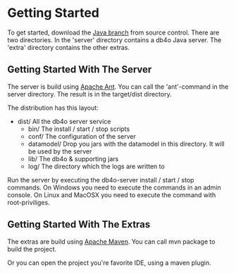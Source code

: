 # Getting Started #

To get started, download the [Java branch](https://db4o-extras.googlecode.com/svn/trunk/java) from source control. There are two directories. In the 'server' directory contains a db4o Java server. The 'extra' directory contains the other extras.

## Getting Started With The Server ##
The server is build using [Apache Ant](http://ant.apache.org/). You can call the 'ant'-command in the server directory. The result is in the target/dist directory.

The distribution has this layout:

  * dist/ All the db4o server service
    * bin/ The install / start / stop scripts
    * conf/ The configuration of the server
    * datamodel/ Drop you jars with the datamodel in this directory. It will be used by the server
    * lib/ The db4o & supporting jars
    * log/ The directory which the logs are written to

Run the server by executing the db4o-server install / start / stop commands. On Windows you need to execute the commands in an admin console. On Linux and MacOSX you need to execute the command with root-priviliges.



## Getting Started With The Extras ##
The extras are build using [Apache Maven](http://maven.apache.org/). You can call mvn package to build the project.

Or you can open the project you're favorite IDE, using a maven plugin.